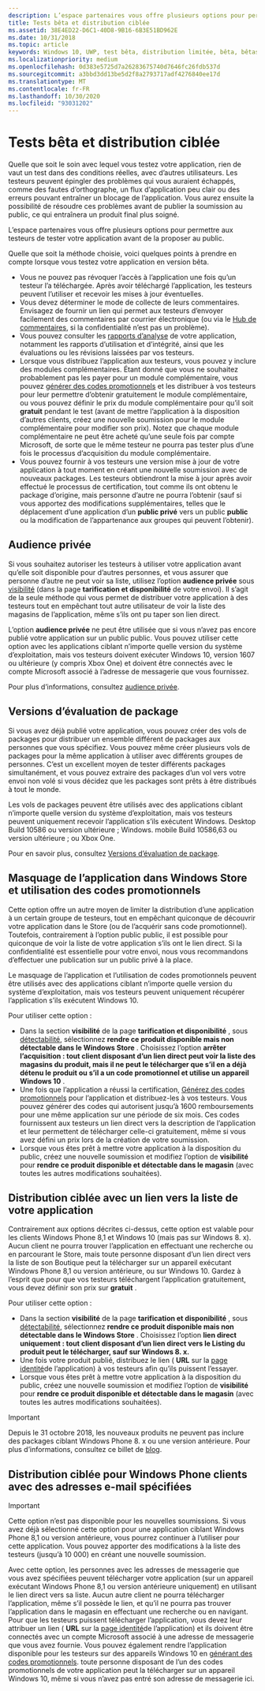 ```yaml
---
description: L’espace partenaires vous offre plusieurs options pour permettre aux testeurs de tester votre application avant de la proposer au public.
title: Tests bêta et distribution ciblée
ms.assetid: 38E4ED22-D6C1-40D8-9B16-6B3E51BD962E
ms.date: 10/31/2018
ms.topic: article
keywords: Windows 10, UWP, test bêta, distribution limitée, bêta, bêtas, test, testeurs
ms.localizationpriority: medium
ms.openlocfilehash: 0d383e5725d7a26283675740d7646fc26fdb537d
ms.sourcegitcommit: a3bbd3dd13be5d2f8a2793717adf4276840ee17d
ms.translationtype: MT
ms.contentlocale: fr-FR
ms.lasthandoff: 10/30/2020
ms.locfileid: "93031202"
---
```

# <a name="beta-testing-and-targeted-distribution"></a>Tests bêta et distribution ciblée

Quelle que soit le soin avec lequel vous testez votre application, rien de vaut un test dans des conditions réelles, avec d’autres utilisateurs. Les testeurs peuvent épingler des problèmes qui vous auraient échappés, comme des fautes d’orthographe, un flux d’application peu clair ou des erreurs pouvant entraîner un blocage de l’application. Vous aurez ensuite la possibilité de résoudre ces problèmes avant de publier la soumission au public, ce qui entraînera un produit final plus soigné. 

L’espace partenaires vous offre plusieurs options pour permettre aux testeurs de tester votre application avant de la proposer au public.

Quelle que soit la méthode choisie, voici quelques points à prendre en compte lorsque vous testez votre application en version bêta.

- Vous ne pouvez pas révoquer l’accès à l’application une fois qu’un testeur l’a téléchargée. Après avoir téléchargé l’application, les testeurs peuvent l’utiliser et recevoir les mises à jour éventuelles.
- Vous devez déterminer le mode de collecte de leurs commentaires. Envisagez de fournir un lien qui permet aux testeurs d’envoyer facilement des commentaires par courrier électronique (ou via le [Hub de commentaires](../monetize/launch-feedback-hub-from-your-app.md), si la confidentialité n’est pas un problème). 
- Vous pouvez consulter les [rapports d’analyse](analytics.md) de votre application, notamment les rapports d’utilisation et d’intégrité, ainsi que les évaluations ou les révisions laissées par vos testeurs.
- Lorsque vous distribuez l’application aux testeurs, vous pouvez y inclure des modules complémentaires. Étant donné que vous ne souhaitez probablement pas les payer pour un module complémentaire, vous pouvez [générer des codes promotionnels](generate-promotional-codes.md) et les distribuer à vos testeurs pour leur permettre d’obtenir gratuitement le module complémentaire, ou vous pouvez définir le prix du module complémentaire pour qu’il soit **gratuit** pendant le test (avant de mettre l’application à la disposition d’autres clients, créez une nouvelle soumission pour le module complémentaire pour modifier son prix). Notez que chaque module complémentaire ne peut être acheté qu’une seule fois par compte Microsoft, de sorte que le même testeur ne pourra pas tester plus d’une fois le processus d’acquisition du module complémentaire. 
- Vous pouvez fournir à vos testeurs une version mise à jour de votre application à tout moment en créant une nouvelle soumission avec de nouveaux packages. Les testeurs obtiendront la mise à jour après avoir effectué le processus de certification, tout comme ils ont obtenu le package d’origine, mais personne d’autre ne pourra l’obtenir (sauf si vous apportez des modifications supplémentaires, telles que le déplacement d’une application d’un **public privé** vers un public **public** ou la modification de l’appartenance aux groupes qui peuvent l’obtenir).

## <a name="private-audience"></a>Audience privée

Si vous souhaitez autoriser les testeurs à utiliser votre application avant qu’elle soit disponible pour d’autres personnes, et vous assurer que personne d’autre ne peut voir sa liste, utilisez l’option **audience privée** sous [visibilité](choose-visibility-options.md) (dans la page **tarification et disponibilité** de votre envoi). Il s’agit de la seule méthode qui vous permet de distribuer votre application à des testeurs tout en empêchant tout autre utilisateur de voir la liste des magasins de l’application, même s’ils ont pu taper son lien direct. 

L’option **audience privée** ne peut être utilisée que si vous n’avez pas encore publié votre application sur un public public. Vous pouvez utiliser cette option avec les applications ciblant n’importe quelle version du système d’exploitation, mais vos testeurs doivent exécuter Windows 10, version 1607 ou ultérieure (y compris Xbox One) et doivent être connectés avec le compte Microsoft associé à l’adresse de messagerie que vous fournissez.

Pour plus d’informations, consultez [audience privée](choose-visibility-options.md#audience).


## <a name="package-flights"></a>Versions d’évaluation de package

Si vous avez déjà publié votre application, vous pouvez créer des vols de packages pour distribuer un ensemble différent de packages aux personnes que vous spécifiez. Vous pouvez même créer plusieurs vols de packages pour la même application à utiliser avec différents groupes de personnes. C’est un excellent moyen de tester différents packages simultanément, et vous pouvez extraire des packages d’un vol vers votre envoi non volé si vous décidez que les packages sont prêts à être distribués à tout le monde.

Les vols de packages peuvent être utilisés avec des applications ciblant n’importe quelle version du système d’exploitation, mais vos testeurs peuvent uniquement recevoir l’application s’ils exécutent Windows. Desktop Build 10586 ou version ultérieure ; Windows. mobile Build 10586,63 ou version ultérieure ; ou Xbox One.

Pour en savoir plus, consultez [Versions d’évaluation de package](package-flights.md).


<span id="hide" />

## <a name="hiding-the-app-in-the-store-and-using-promotional-codes"></a>Masquage de l’application dans Windows Store et utilisation des codes promotionnels

Cette option offre un autre moyen de limiter la distribution d’une application à un certain groupe de testeurs, tout en empêchant quiconque de découvrir votre application dans le Store (ou de l’acquérir sans code promotionnel). Toutefois, contrairement à l’option public public, il est possible pour quiconque de voir la liste de votre application s’ils ont le lien direct. Si la confidentialité est essentielle pour votre envoi, nous vous recommandons d’effectuer une publication sur un public privé à la place.

Le masquage de l’application et l’utilisation de codes promotionnels peuvent être utilisés avec des applications ciblant n’importe quelle version du système d’exploitation, mais vos testeurs peuvent uniquement récupérer l’application s’ils exécutent Windows 10.

Pour utiliser cette option :

- Dans la section **visibilité** de la page **tarification et disponibilité** , sous [détectabilité](choose-visibility-options.md#discoverability), sélectionnez **rendre ce produit disponible mais non détectable dans le Windows Store** . Choisissez l’option **arrêter l’acquisition : tout client disposant d’un lien direct peut voir la liste des magasins du produit, mais il ne peut le télécharger que s’il en a déjà détenu le produit ou s’il a un code promotionnel et utilise un appareil Windows 10** . 
- Une fois que l’application a réussi la certification, [Générez des codes promotionnels](generate-promotional-codes.md) pour l’application et distribuez-les à vos testeurs. Vous pouvez générer des codes qui autorisent jusqu’à 1600 remboursements pour une même application sur une période de six mois. Ces codes fournissent aux testeurs un lien direct vers la description de l’application et leur permettent de télécharger celle-ci gratuitement, même si vous avez défini un prix lors de la création de votre soumission.
- Lorsque vous êtes prêt à mettre votre application à la disposition du public, créez une nouvelle soumission et modifiez l’option de **visibilité** pour **rendre ce produit disponible et détectable dans le magasin** (avec toutes les autres modifications souhaitées).


## <a name="targeted-distribution-with-a-link-to-your-apps-listing"></a>Distribution ciblée avec un lien vers la liste de votre application

Contrairement aux options décrites ci-dessus, cette option est valable pour les clients Windows Phone 8,1 et Windows 10 (mais pas sur Windows 8. x). Aucun client ne pourra trouver l’application en effectuant une recherche ou en parcourant le Store, mais toute personne disposant d’un lien direct vers la liste de son Boutique peut la télécharger sur un appareil exécutant Windows Phone 8,1 ou version antérieure, ou sur Windows 10. Gardez à l’esprit que pour que vos testeurs téléchargent l’application gratuitement, vous devez définir son prix sur **gratuit** .

Pour utiliser cette option :
- Dans la section **visibilité** de la page **tarification et disponibilité** , sous [détectabilité](choose-visibility-options.md#discoverability), sélectionnez **rendre ce produit disponible mais non détectable dans le Windows Store** . Choisissez l’option **lien direct uniquement : tout client disposant d’un lien direct vers le Listing du produit peut le télécharger, sauf sur Windows 8. x.**
- Une fois votre produit publié, distribuez le lien ( **URL** sur la [page identité](view-app-identity-details.md)de l’application) à vos testeurs afin qu’ils puissent l’essayer.
- Lorsque vous êtes prêt à mettre votre application à la disposition du public, créez une nouvelle soumission et modifiez l’option de **visibilité** pour **rendre ce produit disponible et détectable dans le magasin** (avec toutes les autres modifications souhaitées).

> [!IMPORTANT]
> Depuis le 31 octobre 2018, les nouveaux produits ne peuvent pas inclure des packages ciblant Windows Phone 8. x ou une version antérieure. Pour plus d’informations, consultez ce billet de [blog](https://blogs.windows.com/windowsdeveloper/2018/08/20/important-dates-regarding-apps-with-windows-phone-8-x-and-earlier-and-windows-8-8-1-packages-submitted-to-microsoft-store).

## <a name="targeted-distribution-to-windows-phone-customers-with-specified-email-addresses"></a>Distribution ciblée pour Windows Phone clients avec des adresses e-mail spécifiées

> [!IMPORTANT]
> Cette option n’est pas disponible pour les nouvelles soumissions. Si vous avez déjà sélectionné cette option pour une application ciblant Windows Phone 8,1 ou version antérieure, vous pourrez continuer à l’utiliser pour cette application. Vous pouvez apporter des modifications à la liste des testeurs (jusqu’à 10 000) en créant une nouvelle soumission. 

Avec cette option, les personnes avec les adresses de messagerie que vous avez spécifiées peuvent télécharger votre application (sur un appareil exécutant Windows Phone 8,1 ou version antérieure uniquement) en utilisant le lien direct vers sa liste. Aucun autre client ne pourra télécharger l’application, même s’il possède le lien, et qu’il ne pourra pas trouver l’application dans le magasin en effectuant une recherche ou en navigant. Pour que les testeurs puissent télécharger l’application, vous devez leur attribuer un lien ( **URL** sur la [page identité](view-app-identity-details.md)de l’application) et ils doivent être connectés avec un compte Microsoft associé à une adresse de messagerie que vous avez fournie. Vous pouvez également rendre l’application disponible pour les testeurs sur des appareils Windows 10 en [générant des codes promotionnels](generate-promotional-codes.md). toute personne disposant de l’un des codes promotionnels de votre application peut la télécharger sur un appareil Windows 10, même si vous n’avez pas entré son adresse de messagerie ici.
